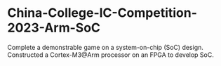 # China-College-IC-Competition-2023-Arm-SoC

Complete a demonstrable game on a system-on-chip (SoC) design. Constructed a Cortex-M3@Arm processor on an FPGA to develop SoC.
